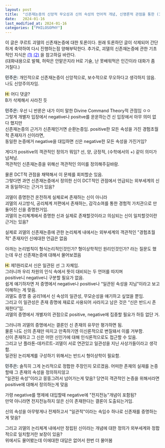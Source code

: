 ```yaml
---
layout: post
title:  "신존재논증의 신앙적 무오성과 신의 속성의 언어적 개념, 신명론적 관점을 통한 (1)"
date:   2024-01-16
last_modified_at: 2024-01-16
categories: ["PHILOSOPHY"]
---
```


이 글은 쿠르트 괴델의 신존재논증에 대한 토론이다. 원래 토론하던 글이 삭제되어 간단하게 축약하여 다시 진행하는점 양해부탁한다.
추가로, 괴델의 신존재논증에 관한 기초적인 지식은   <a href="https://whoisrealminjueun.netlify.app/2023/05/01/g%C3%B6del's-ontological-proof.-(1)" style="color: blue; text-decoration: underline;">(1)</a> 
<a href="https://whoisrealminjueun.netlify.app/2023/05/01/g%C3%B6del's-ontological-proof.-(2)" style="color: blue; text-decoration: underline;">(2)</a> 을 참고하길 바란다. <br>
(대화내용으로 발췌, 허락은 안맡은지라 H로 기술, 난 못배워먹은 인간이라 대화가 좀 거칠다.)


<mark style='background-color: #f1f8ff'>민주은:</mark>
개인적으로 신존재논증이 신앙적으로, 보수적으로 무오하다고 생각하지 않음. 나도 신앙주의자임.

<mark style='background-color: #fff5b1'>H:</mark>
어디 댓글? <br>
B가 삭제해서 사라진 듯

<mark style='background-color: #f1f8ff'>민주은:</mark>
우선 니 반론은 내가 이미 말한 Divine Command Theory적 관점임 ㅇㅇ<br>
그렇게 개별자 입장에서 negative나 positve를 운운하는건 신 입장에서 아무 의미 없다 했지만<br>
신존재논증의 근거가 신존재인거면 순환논증임. positive한 모든 속성을 가진 경험초월적 존재자가 신이라면,<br>
동일한 논증에거 negative을 대입하면 신은 negative한 모든 속성을 가진거임?

게다가 positive의 객관적인 정의가 뭐임? 선, 양, 긍정적, (수학에서의 +) 같이 의미가 넘쳐남.<br>
객관적인 신존재논증을 위해선 객관적인 의미를 정의해주길바람.

물론 DCT적 관점을 채택해서 이 문제를 회피할순 있음.<br>
그렇다면 과연 신존재논증에서 정의한 신이 DCT적인 관점에서 언급되는 외부세계의 신과 동일하다는 근거가 있음?

괴델이 증명한건 온전하게 실체로써 존재하는 신이 아니라<br>
괴델의 사고방식, 공리체계 저편에서 존재하는, 감각소여를 통한 경험적 가치관으로 만둘어진 신을 증명한거임.<br>
괴델의 논리쳬계에서 증명한 신과 실제로 존재할것이라고 의심되는 신이 일치할것이란 근거는 있음?

실제로 괴델의 신존재논증에 관한 논리체계 내에서는 외부세계의 객관적인 "경험초월적" 존재자인 신에대한 언급은 없음

아까는 논리법칙이 형식논리적인것인가? 형이상학적인 원리인것인가? 라는 질문도 했는데 우선 신존재논증에 대해서 물어보겠음

<mark style='background-color: #fff5b1'>H:</mark>
제1원리로서 신은 일관된 선 그 자체임.<br>
그러니까 우리 차원의 인식 속에서 뜻이 대비되는 두 언어를 따지며<br>
positive니 negative니 구분할 필요가 없음.<br>
쉽게 얘기하자면 저 증명에서 negative나 positive나 “일관된 속성을 지님”이라고 보고 이해하는 게 맞음.<br>
괴델도 증명 중 공리1에서 신 속성의 일관성, 무모순성을 얘기하고 싶었을 뿐임.<br>
그리고 이 일관성은 존재 증명에 재료로 사용되어 사라지고 남은 것은 “신은 반드시 존재한다”임.<br>
괴델의 증명에서 개별자의 관점으로 positive, negative에 집중할 필요가 하등 없단 거.

그러니까 괴델의 증명에서는 결론인 신 존재의 유무만 평가하면 됨.<br>
물론 나도 신의 존재만 따지고 만족하기엔 이신론적으로 변질돼서 이를 거부함.<br>
신이 존재하고 그 신은 어떤 신인가에 대해 인식론적으로도 접근할 수 있음.<br>
그리고 난 플라톤-데카르트-괴델이 서로 연관있고 일관성을 지닌 사상가들이라고 생각함.<br>
일관된 논리체계를 구성하기 위해서는 반드시 형이상학이 필요함.

<mark style='background-color: #f1f8ff'>민주은:</mark>
솔직히 그게 논리적으로 정합한 주장인지 모르겠음. 어떠한 존재의 실재를 논증할때 그 존재의 속성을 정의하지않고<br>
"일관된 속성"이라고 뭉뚱그려서 넘어가는게 맞음? 당연히 객관적인 논증을 위해서라면 positive에 대해서 정의하는게 맞음

가령 negative를 명제에 대입할때 negative에 "전지전능"개념이 포함됨?<br>
만약 아니라면 전지전능하지 않은 신이 존재한다는 결론이 도출되는거임.

신의 속성을 아무렇게나 전제하고서 "일관적"이라는 속임수 하나로 신존재를 증명하는게 맞음?

그리고 괴델의 논리체계 내에서만 정립된 신이라는 개념에 대한 정의가 외부세계와 정합적으로 일치할거란 보장이 있음?<br>
위에서도 물어봤는데 이에대한 대답은 없어서 한번 더 물어봄
